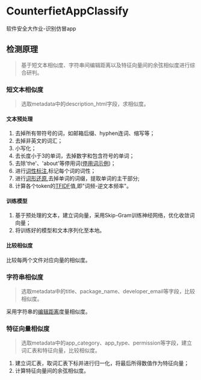# CounterfietAppClassify

软件安全大作业-识别仿冒app

## 检测原理

> 基于短文本相似度、字符串间编辑距离以及特征向量间的余弦相似度进行综合研判。

### 短文本相似度

> 选取metadata中的description_html字段，求相似度。

#### 文本预处理

1. 去掉所有带符号的词，如邮箱后缀、hyphen连词、缩写等；
2. 去掉非英文的词汇；
3. 小写化；
4. 去长度小于3的单词，去掉数字和包含符号的单词；
5. 去除'the'、'about'等停用词([停用词示例](https://blog.csdn.net/shijiebei2009/article/details/39696523/))；
6. 进行[词性标注](https://www.jianshu.com/p/cceb592ceda7),标记每个词的词性；
7. 进行[词形还原](https://www.cnblogs.com/jclian91/p/9898511.html),去掉单词的词缀，提取单词的主干部分;
8. 计算各个token的[TFIDF](https://www.cnblogs.com/cppb/p/5976266.html)值,即"词频-逆文本频率"。

#### 训练模型

1. 基于预处理的文本，建立词向量，采用Skip-Gram训练神经网络，优化收敛词向量；
2. 将训练好的模型和文本序列化至本地。

#### 比较相似度

比较每两个文件对应向量的相似度。

### 字符串相似度

> 选取metadata中的title、package_name、developer_email等字段，比较相似度。

采用字符串的[编辑距离](https://blog.csdn.net/bbbeoy/article/details/79613806)度量相似度。

### 特征向量相似度

> 选取metadata中的app_category、app_type、permission等字段，建立词汇表和特征向量，比较相似度。

1. 建立词汇表，取词汇表下标并进行归一化，将最后所得数值作为特征向量；
2. 计算特征向量间的余弦相似度。